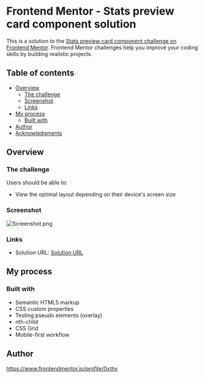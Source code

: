 # Frontend Mentor - Stats preview card component solution

This is a solution to the [Stats preview card component challenge on Frontend Mentor](https://www.frontendmentor.io/challenges/stats-preview-card-component-8JqbgoU62). Frontend Mentor challenges help you improve your coding skills by building realistic projects.

## Table of contents

- [Overview](#overview)
  - [The challenge](#the-challenge)
  - [Screenshot](#screenshot)
  - [Links](#links)
- [My process](#my-process)
  - [Built with](#built-with)
- [Author](#author)
- [Acknowledgments](#acknowledgments)

## Overview

### The challenge

Users should be able to:

- View the optimal layout depending on their device's screen size

### Screenshot

![Screenshot.png](./screenshot.png)

### Links

- Solution URL: [Solution URL](https://eclectic-lollipop-39cbd6.netlify.app/)

## My process

### Built with

- Semantic HTML5 markup
- CSS custom properties
- Testing pseudo elements (overlay)
- nth-child
- CSS Grid
- Mobile-first workflow

## Author

https://www.frontendmentor.io/profile/0xthv
